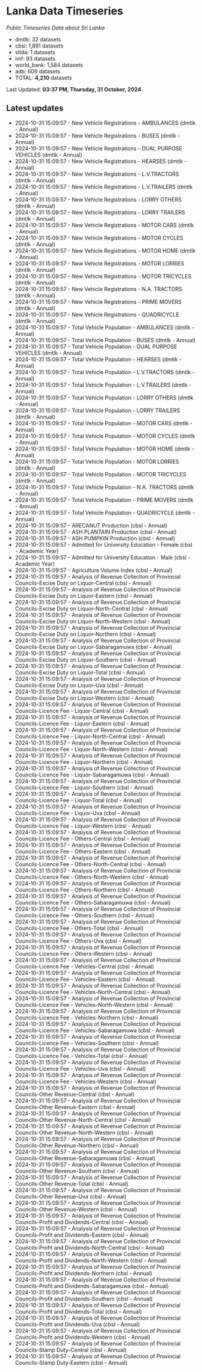 # Lanka Data Timeseries
*Public Timeseries Data about Sri Lanka*

* dmtlk: 32 datasets
* cbsl: 1,891 datasets
* sltda: 1 datasets
* imf: 93 datasets
* world_bank: 1,584 datasets
* adb: 609 datasets
* TOTAL: **4,210** datasets

Last Updated: **03:37 PM, Thursday, 31 October, 2024**

## Latest updates

* 2024-10-31 15:09:57 - New Vehicle Registrations - AMBULANCES (dmtlk - Annual)
* 2024-10-31 15:09:57 - New Vehicle Registrations - BUSES (dmtlk - Annual)
* 2024-10-31 15:09:57 - New Vehicle Registrations - DUAL PURPOSE VEHICLES (dmtlk - Annual)
* 2024-10-31 15:09:57 - New Vehicle Registrations - HEARSES (dmtlk - Annual)
* 2024-10-31 15:09:57 - New Vehicle Registrations - L.V.TRACTORS (dmtlk - Annual)
* 2024-10-31 15:09:57 - New Vehicle Registrations - L.V.TRAILERS (dmtlk - Annual)
* 2024-10-31 15:09:57 - New Vehicle Registrations - LORRY OTHERS (dmtlk - Annual)
* 2024-10-31 15:09:57 - New Vehicle Registrations - LORRY TRAILERS (dmtlk - Annual)
* 2024-10-31 15:09:57 - New Vehicle Registrations - MOTOR CARS (dmtlk - Annual)
* 2024-10-31 15:09:57 - New Vehicle Registrations - MOTOR CYCLES (dmtlk - Annual)
* 2024-10-31 15:09:57 - New Vehicle Registrations - MOTOR HOME (dmtlk - Annual)
* 2024-10-31 15:09:57 - New Vehicle Registrations - MOTOR LORRIES (dmtlk - Annual)
* 2024-10-31 15:09:57 - New Vehicle Registrations - MOTOR TRICYCLES (dmtlk - Annual)
* 2024-10-31 15:09:57 - New Vehicle Registrations - N.A. TRACTORS (dmtlk - Annual)
* 2024-10-31 15:09:57 - New Vehicle Registrations - PRIME MOVERS (dmtlk - Annual)
* 2024-10-31 15:09:57 - New Vehicle Registrations - QUADRICYCLE (dmtlk - Annual)
* 2024-10-31 15:09:57 - Total Vehicle Population - AMBULANCES (dmtlk - Annual)
* 2024-10-31 15:09:57 - Total Vehicle Population - BUSES (dmtlk - Annual)
* 2024-10-31 15:09:57 - Total Vehicle Population - DUAL PURPOSE VEHICLES (dmtlk - Annual)
* 2024-10-31 15:09:57 - Total Vehicle Population - HEARSES (dmtlk - Annual)
* 2024-10-31 15:09:57 - Total Vehicle Population - L.V.TRACTORS (dmtlk - Annual)
* 2024-10-31 15:09:57 - Total Vehicle Population - L.V.TRAILERS (dmtlk - Annual)
* 2024-10-31 15:09:57 - Total Vehicle Population - LORRY OTHERS (dmtlk - Annual)
* 2024-10-31 15:09:57 - Total Vehicle Population - LORRY TRAILERS (dmtlk - Annual)
* 2024-10-31 15:09:57 - Total Vehicle Population - MOTOR CARS (dmtlk - Annual)
* 2024-10-31 15:09:57 - Total Vehicle Population - MOTOR CYCLES (dmtlk - Annual)
* 2024-10-31 15:09:57 - Total Vehicle Population - MOTOR HOME (dmtlk - Annual)
* 2024-10-31 15:09:57 - Total Vehicle Population - MOTOR LORRIES (dmtlk - Annual)
* 2024-10-31 15:09:57 - Total Vehicle Population - MOTOR TRICYCLES (dmtlk - Annual)
* 2024-10-31 15:09:57 - Total Vehicle Population - N.A. TRACTORS (dmtlk - Annual)
* 2024-10-31 15:09:57 - Total Vehicle Population - PRIME MOVERS (dmtlk - Annual)
* 2024-10-31 15:09:57 - Total Vehicle Population - QUADRICYCLE (dmtlk - Annual)
* 2024-10-31 15:09:57 - ARECANUT Production (cbsl - Annual)
* 2024-10-31 15:09:57 - ASH PLANTAIN Production (cbsl - Annual)
* 2024-10-31 15:09:57 - ASH PUMPKIN Production (cbsl - Annual)
* 2024-10-31 15:09:57 - Admitted for University Education - Female (cbsl - Academic Year)
* 2024-10-31 15:09:57 - Admitted for University Education - Male (cbsl - Academic Year)
* 2024-10-31 15:09:57 - Agriculture Volume Index (cbsl - Annual)
* 2024-10-31 15:09:57 - Analysis of Revenue Collection of Provincial Councils-Excise Duty on Liquor-Central (cbsl - Annual)
* 2024-10-31 15:09:57 - Analysis of Revenue Collection of Provincial Councils-Excise Duty on Liquor-Eastern (cbsl - Annual)
* 2024-10-31 15:09:57 - Analysis of Revenue Collection of Provincial Councils-Excise Duty on Liquor-North-Central (cbsl - Annual)
* 2024-10-31 15:09:57 - Analysis of Revenue Collection of Provincial Councils-Excise Duty on Liquor-North-Western (cbsl - Annual)
* 2024-10-31 15:09:57 - Analysis of Revenue Collection of Provincial Councils-Excise Duty on Liquor-Northern (cbsl - Annual)
* 2024-10-31 15:09:57 - Analysis of Revenue Collection of Provincial Councils-Excise Duty on Liquor-Sabaragamuwa (cbsl - Annual)
* 2024-10-31 15:09:57 - Analysis of Revenue Collection of Provincial Councils-Excise Duty on Liquor-Southern (cbsl - Annual)
* 2024-10-31 15:09:57 - Analysis of Revenue Collection of Provincial Councils-Excise Duty on Liquor-Total (cbsl - Annual)
* 2024-10-31 15:09:57 - Analysis of Revenue Collection of Provincial Councils-Excise Duty on Liquor-Uva (cbsl - Annual)
* 2024-10-31 15:09:57 - Analysis of Revenue Collection of Provincial Councils-Excise Duty on Liquor-Western (cbsl - Annual)
* 2024-10-31 15:09:57 - Analysis of Revenue Collection of Provincial Councils-Licence Fee - Liquor-Central (cbsl - Annual)
* 2024-10-31 15:09:57 - Analysis of Revenue Collection of Provincial Councils-Licence Fee - Liquor-Eastern (cbsl - Annual)
* 2024-10-31 15:09:57 - Analysis of Revenue Collection of Provincial Councils-Licence Fee - Liquor-North-Central (cbsl - Annual)
* 2024-10-31 15:09:57 - Analysis of Revenue Collection of Provincial Councils-Licence Fee - Liquor-North-Western (cbsl - Annual)
* 2024-10-31 15:09:57 - Analysis of Revenue Collection of Provincial Councils-Licence Fee - Liquor-Northern (cbsl - Annual)
* 2024-10-31 15:09:57 - Analysis of Revenue Collection of Provincial Councils-Licence Fee - Liquor-Sabaragamuwa (cbsl - Annual)
* 2024-10-31 15:09:57 - Analysis of Revenue Collection of Provincial Councils-Licence Fee - Liquor-Southern (cbsl - Annual)
* 2024-10-31 15:09:57 - Analysis of Revenue Collection of Provincial Councils-Licence Fee - Liquor-Total (cbsl - Annual)
* 2024-10-31 15:09:57 - Analysis of Revenue Collection of Provincial Councils-Licence Fee - Liquor-Uva (cbsl - Annual)
* 2024-10-31 15:09:57 - Analysis of Revenue Collection of Provincial Councils-Licence Fee - Liquor-Western (cbsl - Annual)
* 2024-10-31 15:09:57 - Analysis of Revenue Collection of Provincial Councils-Licence Fee - Others-Central (cbsl - Annual)
* 2024-10-31 15:09:57 - Analysis of Revenue Collection of Provincial Councils-Licence Fee - Others-Eastern (cbsl - Annual)
* 2024-10-31 15:09:57 - Analysis of Revenue Collection of Provincial Councils-Licence Fee - Others-North-Central (cbsl - Annual)
* 2024-10-31 15:09:57 - Analysis of Revenue Collection of Provincial Councils-Licence Fee - Others-North-Western (cbsl - Annual)
* 2024-10-31 15:09:57 - Analysis of Revenue Collection of Provincial Councils-Licence Fee - Others-Northern (cbsl - Annual)
* 2024-10-31 15:09:57 - Analysis of Revenue Collection of Provincial Councils-Licence Fee - Others-Sabaragamuwa (cbsl - Annual)
* 2024-10-31 15:09:57 - Analysis of Revenue Collection of Provincial Councils-Licence Fee - Others-Southern (cbsl - Annual)
* 2024-10-31 15:09:57 - Analysis of Revenue Collection of Provincial Councils-Licence Fee - Others-Total (cbsl - Annual)
* 2024-10-31 15:09:57 - Analysis of Revenue Collection of Provincial Councils-Licence Fee - Others-Uva (cbsl - Annual)
* 2024-10-31 15:09:57 - Analysis of Revenue Collection of Provincial Councils-Licence Fee - Others-Western (cbsl - Annual)
* 2024-10-31 15:09:57 - Analysis of Revenue Collection of Provincial Councils-Licence Fee - Vehicles-Central (cbsl - Annual)
* 2024-10-31 15:09:57 - Analysis of Revenue Collection of Provincial Councils-Licence Fee - Vehicles-Eastern (cbsl - Annual)
* 2024-10-31 15:09:57 - Analysis of Revenue Collection of Provincial Councils-Licence Fee - Vehicles-North-Central (cbsl - Annual)
* 2024-10-31 15:09:57 - Analysis of Revenue Collection of Provincial Councils-Licence Fee - Vehicles-North-Western (cbsl - Annual)
* 2024-10-31 15:09:57 - Analysis of Revenue Collection of Provincial Councils-Licence Fee - Vehicles-Northern (cbsl - Annual)
* 2024-10-31 15:09:57 - Analysis of Revenue Collection of Provincial Councils-Licence Fee - Vehicles-Sabaragamuwa (cbsl - Annual)
* 2024-10-31 15:09:57 - Analysis of Revenue Collection of Provincial Councils-Licence Fee - Vehicles-Southern (cbsl - Annual)
* 2024-10-31 15:09:57 - Analysis of Revenue Collection of Provincial Councils-Licence Fee - Vehicles-Total (cbsl - Annual)
* 2024-10-31 15:09:57 - Analysis of Revenue Collection of Provincial Councils-Licence Fee - Vehicles-Uva (cbsl - Annual)
* 2024-10-31 15:09:57 - Analysis of Revenue Collection of Provincial Councils-Licence Fee - Vehicles-Western (cbsl - Annual)
* 2024-10-31 15:09:57 - Analysis of Revenue Collection of Provincial Councils-Other Revenue-Central (cbsl - Annual)
* 2024-10-31 15:09:57 - Analysis of Revenue Collection of Provincial Councils-Other Revenue-Eastern (cbsl - Annual)
* 2024-10-31 15:09:57 - Analysis of Revenue Collection of Provincial Councils-Other Revenue-North-Central (cbsl - Annual)
* 2024-10-31 15:09:57 - Analysis of Revenue Collection of Provincial Councils-Other Revenue-North-Western (cbsl - Annual)
* 2024-10-31 15:09:57 - Analysis of Revenue Collection of Provincial Councils-Other Revenue-Northern (cbsl - Annual)
* 2024-10-31 15:09:57 - Analysis of Revenue Collection of Provincial Councils-Other Revenue-Sabaragamuwa (cbsl - Annual)
* 2024-10-31 15:09:57 - Analysis of Revenue Collection of Provincial Councils-Other Revenue-Southern (cbsl - Annual)
* 2024-10-31 15:09:57 - Analysis of Revenue Collection of Provincial Councils-Other Revenue-Total (cbsl - Annual)
* 2024-10-31 15:09:57 - Analysis of Revenue Collection of Provincial Councils-Other Revenue-Uva (cbsl - Annual)
* 2024-10-31 15:09:57 - Analysis of Revenue Collection of Provincial Councils-Other Revenue-Western (cbsl - Annual)
* 2024-10-31 15:09:57 - Analysis of Revenue Collection of Provincial Councils-Profit and Dividends-Central (cbsl - Annual)
* 2024-10-31 15:09:57 - Analysis of Revenue Collection of Provincial Councils-Profit and Dividends-Eastern (cbsl - Annual)
* 2024-10-31 15:09:57 - Analysis of Revenue Collection of Provincial Councils-Profit and Dividends-North-Central (cbsl - Annual)
* 2024-10-31 15:09:57 - Analysis of Revenue Collection of Provincial Councils-Profit and Dividends-North-Western (cbsl - Annual)
* 2024-10-31 15:09:57 - Analysis of Revenue Collection of Provincial Councils-Profit and Dividends-Northern (cbsl - Annual)
* 2024-10-31 15:09:57 - Analysis of Revenue Collection of Provincial Councils-Profit and Dividends-Sabaragamuwa (cbsl - Annual)
* 2024-10-31 15:09:57 - Analysis of Revenue Collection of Provincial Councils-Profit and Dividends-Southern (cbsl - Annual)
* 2024-10-31 15:09:57 - Analysis of Revenue Collection of Provincial Councils-Profit and Dividends-Total (cbsl - Annual)
* 2024-10-31 15:09:57 - Analysis of Revenue Collection of Provincial Councils-Profit and Dividends-Uva (cbsl - Annual)
* 2024-10-31 15:09:57 - Analysis of Revenue Collection of Provincial Councils-Profit and Dividends-Western (cbsl - Annual)
* 2024-10-31 15:09:57 - Analysis of Revenue Collection of Provincial Councils-Stamp Duty-Central (cbsl - Annual)
* 2024-10-31 15:09:57 - Analysis of Revenue Collection of Provincial Councils-Stamp Duty-Eastern (cbsl - Annual)